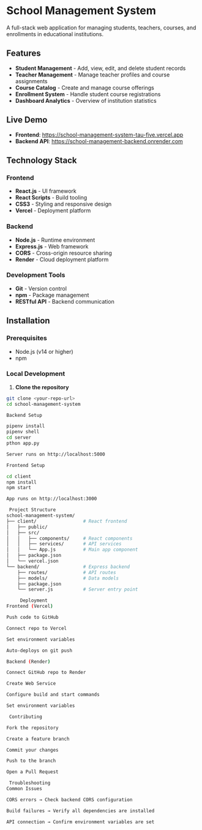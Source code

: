 # School Management System

A full-stack web application for managing students, teachers, courses, and enrollments in educational institutions.

##  Features

- **Student Management** - Add, view, edit, and delete student records
- **Teacher Management** - Manage teacher profiles and course assignments  
- **Course Catalog** - Create and manage course offerings
- **Enrollment System** - Handle student course registrations
- **Dashboard Analytics** - Overview of institution statistics

##  Live Demo

- **Frontend**: https://school-management-system-tau-five.vercel.app
- **Backend API**: https://school-management-backend.onrender.com

##  Technology Stack

### Frontend
- **React.js** - UI framework
- **React Scripts** - Build tooling
- **CSS3** - Styling and responsive design
- **Vercel** - Deployment platform

### Backend
- **Node.js** - Runtime environment
- **Express.js** - Web framework
- **CORS** - Cross-origin resource sharing
- **Render** - Cloud deployment platform

### Development Tools
- **Git** - Version control
- **npm** - Package management
- **RESTful API** - Backend communication

##  Installation

### Prerequisites
- Node.js (v14 or higher)
- npm

### Local Development

1. **Clone the repository**
```bash
git clone <your-repo-url>
cd school-management-system

Backend Setup

pipenv install
pipenv shell
cd server
pthon app.py

Server runs on http://localhost:5000

Frontend Setup

cd client
npm install
npm start

App runs on http://localhost:3000

 Project Structure
school-management-system/
├── client/                 # React frontend
│   ├── public/
│   ├── src/
│   │   ├── components/     # React components
│   │   ├── services/       # API services
│   │   └── App.js          # Main app component
│   ├── package.json
│   └── vercel.json
└── backend/                # Express backend
    ├── routes/             # API routes
    ├── models/             # Data models
    ├── package.json
    └── server.js           # Server entry point

     Deployment
Frontend (Vercel)

Push code to GitHub

Connect repo to Vercel

Set environment variables

Auto-deploys on git push

Backend (Render)

Connect GitHub repo to Render

Create Web Service

Configure build and start commands

Set environment variables

 Contributing

Fork the repository

Create a feature branch

Commit your changes

Push to the branch

Open a Pull Request

 Troubleshooting
Common Issues

CORS errors → Check backend CORS configuration

Build failures → Verify all dependencies are installed

API connection → Confirm environment variables are set
